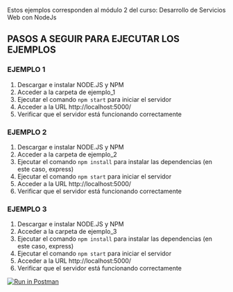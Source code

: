 Estos ejemplos corresponden al módulo 2 del curso: Desarrollo de Servicios Web con NodeJs

## PASOS A SEGUIR PARA EJECUTAR LOS EJEMPLOS

### EJEMPLO 1

1. Descargar e instalar NODE.JS y NPM
2. Acceder a la carpeta de ejemplo_1
3. Ejecutar el comando `npm start` para iniciar el servidor
4. Acceder a la URL http://localhost:5000/
5. Verificar que el servidor está funcionando correctamente

### EJEMPLO 2
1. Descargar e instalar NODE.JS y NPM
2. Acceder a la carpeta de ejemplo_2
3. Ejecutar el comando `npm install` para instalar las dependencias (en este caso, express)
4. Ejecutar el comando `npm start` para iniciar el servidor
5. Acceder a la URL http://localhost:5000/
6. Verificar que el servidor está funcionando correctamente

### EJEMPLO 3
1. Descargar e instalar NODE.JS y NPM
2. Acceder a la carpeta de ejemplo_3
3. Ejecutar el comando `npm install` para instalar las dependencias (en este caso, express)
4. Ejecutar el comando `npm start` para iniciar el servidor
5. Acceder a la URL http://localhost:5000/
6. Verificar que el servidor está funcionando correctamente


[![Run in Postman](https://run.pstmn.io/button.svg)](https://app.getpostman.com/run-collection/21047550-c3571046-6b68-4ae0-b03d-2c8732e63dc2?action=collection%2Ffork&collection-url=entityId%3D21047550-c3571046-6b68-4ae0-b03d-2c8732e63dc2%26entityType%3Dcollection%26workspaceId%3D1f4f77c5-eb75-4ee8-99d0-fbd51cc092df)
